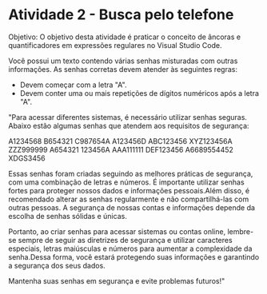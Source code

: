 # Atividade 2 - Busca pelo telefone

Objetivo: O objetivo desta atividade é praticar o conceito de âncoras e quantificadores em expressões regulares no Visual Studio Code.

Você possui um texto contendo várias senhas misturadas com outras informações. 
As senhas corretas devem atender às seguintes regras:

- Devem começar com a letra "A".
- Devem conter uma ou mais repetições de dígitos numéricos após a letra "A".

"Para acessar diferentes sistemas, é necessário utilizar senhas seguras. 
Abaixo estão algumas senhas que atendem aos requisitos de segurança:

A1234568
B654321
C987654A
A123456D
ABC123456
XYZ123456A
ZZZ999999
A654321
123456A
AAA111111
DEF123456
A6689554452
XDGS3456

Essas senhas foram criadas seguindo as melhores práticas de segurança, com uma combinação de letras e números. 
É importante utilizar senhas fortes para proteger nossos dados e informações pessoais.Além disso, é recomendado alterar as senhas regularmente e não compartilhá-las com outras pessoas. A segurança de nossas contas e informações depende da escolha de senhas sólidas e únicas.

Portanto, ao criar senhas para acessar sistemas ou contas online, lembre-se sempre de seguir as diretrizes de segurança e utilizar caracteres especiais, letras maiúsculas e números para aumentar a complexidade da senha.Dessa forma, você estará protegendo suas informações e garantindo a segurança dos seus dados. 

Mantenha suas senhas em segurança e evite problemas futuros!"